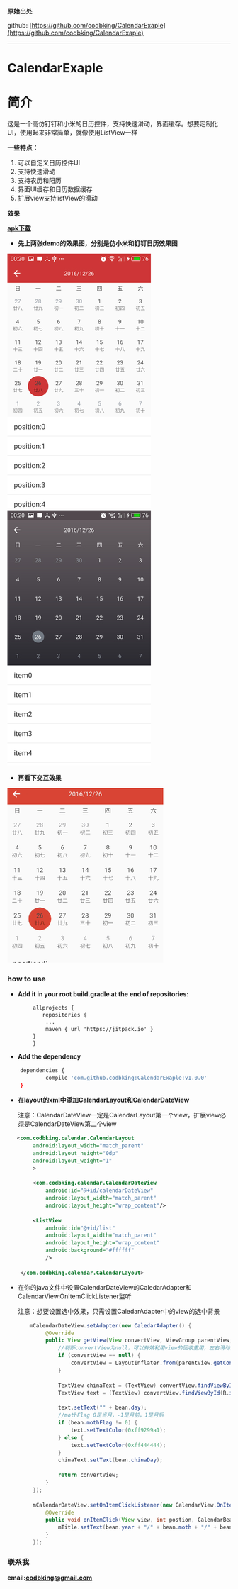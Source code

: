 
**原始出处**

github:  [https://github.com/codbking/CalendarExaple](https://github.com/codbking/CalendarExaple)

****
# CalendarExaple

# 简介
这是一个高仿钉钉和小米的日历控件，支持快速滑动，界面缓存。想要定制化UI，使用起来非常简单，就像使用ListView一样

**一些特点：**

1. 可以自定义日历控件UI
2. 支持快速滑动
3. 支持农历和阳历
4. 界面UI缓存和日历数据缓存
5. 扩展view支持listView的滑动

**效果**

**[apk下载](https://raw.githubusercontent.com/codbking/CalendarExaple/master/calendar_demo.apk)**

*  **先上两张demo的效果图，分别是仿小米和钉钉日历效果图**

<img src="image/a1.jpg" height="576" width="324" style="margin-left:100"/>
<img src="image/a2.jpg"  height="576" width="324" style="margin-left:100"/>

*  **再看下交互效果**

![Alt text](image/bbbb.gif)



### how to use

 - **Add it in your root build.gradle at the end of repositories:**

```
	    allprojects {
		   repositories {
			...
			maven { url 'https://jitpack.io' }
		}
	    }
```

 -  **Add the dependency**
```sh
	dependencies {
	        compile 'com.github.codbking:CalendarExaple:v1.0.0'
	}
```

- **在layout的xml中添加CalendarLayout和CalendarDateView**

  注意：CalendarDateView一定是CalendarLayout第一个view，扩展view必须是CalendarDateView第二个view
```xml
   <com.codbking.calendar.CalendarLayout
        android:layout_width="match_parent"
        android:layout_height="0dp"
        android:layout_weight="1"
        >

        <com.codbking.calendar.CalendarDateView
            android:id="@+id/calendarDateView"
            android:layout_width="match_parent"
            android:layout_height="wrap_content"/>

        <ListView
            android:id="@+id/list"
            android:layout_width="match_parent"
            android:layout_height="wrap_content"
            android:background="#ffffff"
            />

    </com.codbking.calendar.CalendarLayout>
```

- 在你的java文件中设置CalendarDateView的CaledarAdapter和CalendarView.OnItemClickListener监听

   注意：想要设置选中效果，只需设置CaledarAdapter中的view的选中背景
```java
       mCalendarDateView.setAdapter(new CaledarAdapter() {
            @Override
            public View getView(View convertView, ViewGroup parentView, CalendarBean bean) {
                //判断convertView为null，可以有效利用view的回收重用，左右滑动的效率高
                if (convertView == null) {
                    convertView = LayoutInflater.from(parentView.getContext()).inflate(R.layout.item_xiaomi, null);
                }

                TextView chinaText = (TextView) convertView.findViewById(R.id.chinaText);
                TextView text = (TextView) convertView.findViewById(R.id.text);

                text.setText("" + bean.day);
                //mothFlag 0是当月，-1是月前，1是月后
                if (bean.mothFlag != 0) {
                    text.setTextColor(0xff9299a1);
                } else {
                    text.setTextColor(0xff444444);
                }
                chinaText.setText(bean.chinaDay);

                return convertView;
            }
        });

        mCalendarDateView.setOnItemClickListener(new CalendarView.OnItemClickListener() {
            @Override
            public void onItemClick(View view, int postion, CalendarBean bean) {
                mTitle.setText(bean.year + "/" + bean.moth + "/" + bean.day);
            }
        });
```

### 联系我

**email:codbking@gmail.com**





